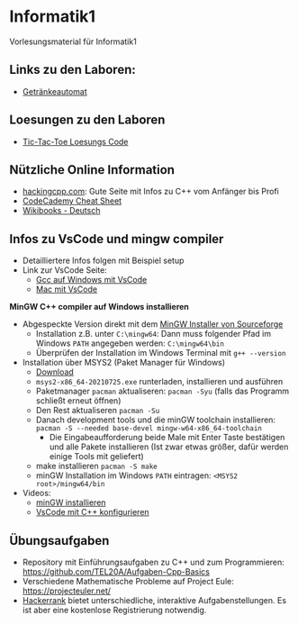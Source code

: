 # Informatik1
Vorlesungsmaterial für Informatik1


## Links zu den Laboren:
- [Getränkeautomat](https://github.com/TEL21D/getraenke_automat)

## Loesungen zu den Laboren
- [Tic-Tac-Toe Loesungs Code](https://github.com/TEL21D/TicTacToe/tree/loesung)

## Nützliche Online Information

- [hackingcpp.com](https://hackingcpp.com/index.html): Gute Seite mit Infos zu C++ vom Anfänger bis Profi
- [CodeCademy Cheat Sheet](https://www.codecademy.com/learn/learn-c-plus-plus/modules/learn-cpp-hello-world/cheatsheet)
- [Wikibooks - Deutsch](https://de.wikibooks.org/wiki/C%2B%2B-Programmierung)

## Infos zu VsCode und mingw compiler

- Detailliertere Infos folgen mit Beispiel setup
- Link zur VsCode Seite:
  - [Gcc auf Windows mit VsCode](https://code.visualstudio.com/docs/cpp/config-mingw)
  - [Mac mit VsCode](https://code.visualstudio.com/docs/cpp/config-clang-mac)

**MinGW C++ compiler auf Windows installieren**
- Abgespeckte Version direkt mit dem [MinGW Installer von Sourceforge](https://sourceforge.net/projects/mingw-w64/files/Toolchains%20targetting%20Win32/Personal%20Builds/mingw-builds/installer/mingw-w64-install.exe/download)
  -  Installation z.B. unter `C:\mingw64`: Dann muss folgender Pfad im Windows `PATH` angegeben werden: `C:\mingw64\bin`
  -  Überprüfen der Installation im Windows Terminal mit `g++ --version`
-  Installation über MSYS2 (Paket Manager für Windows)
    - [Download](https://www.msys2.org/)
    - `msys2-x86_64-20210725.exe` runterladen, installieren und ausführen
    - Paketmanager `pacman` aktualiseren: `pacman -Syu` (falls das Programm schließt erneut öffnen)
    - Den Rest aktualiseren `pacman -Su`
    - Danach development tools und die minGW toolchain installieren: `pacman -S --needed base-devel mingw-w64-x86_64-toolchain`
      - Die Eingabeaufforderung beide Male mit Enter Taste bestätigen und alle Pakete installieren (Ist zwar etwas größer, dafür werden einige Tools mit geliefert)
    - make installieren `pacman -S make`
    - minGW Installation im Windows `PATH` eintragen: `<MSYS2 root>/mingw64/bin`
- Videos:
  - [minGW installieren](https://youtu.be/nHQ9DdLISqY)
  - [VsCode mit C++ konfigurieren](https://youtu.be/FysIjYNbhgw)

## Übungsaufgaben
- Repository mit Einführungsaufgaben zu C++ und zum Programmieren: https://github.com/TEL20A/Aufgaben-Cpp-Basics
- Verschiedene Mathematische Probleme auf Project Eule: https://projecteuler.net/
- [Hackerrank](https://www.hackerrank.com/) bietet unterschiedliche, interaktive Aufgabenstellungen. Es ist aber eine kostenlose Registrierung notwendig.
